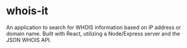 # whois-it
An application to search for WHOIS information based on IP address or domain name. Built with React, utilizing a Node/Express server and the JSON WHOIS API. 
